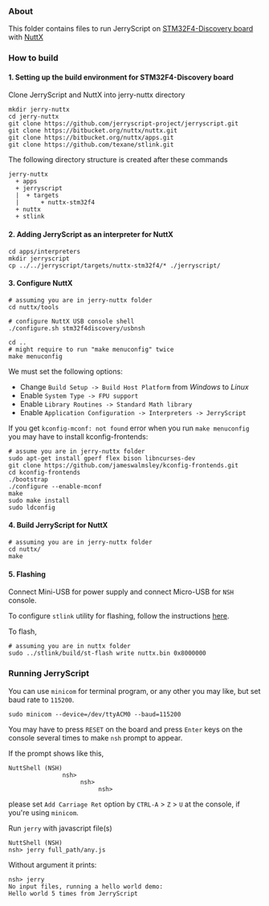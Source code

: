 ### About

This folder contains files to run JerryScript on
[STM32F4-Discovery board](http://www.st.com/content/st_com/en/products/evaluation-tools/product-evaluation-tools/mcu-eval-tools/stm32-mcu-eval-tools/stm32-mcu-discovery-kits/stm32f4discovery.html) with [NuttX](http://nuttx.org/)

### How to build

#### 1. Setting up the build environment for STM32F4-Discovery board

Clone JerryScript and NuttX into jerry-nuttx directory

```
mkdir jerry-nuttx
cd jerry-nuttx
git clone https://github.com/jerryscript-project/jerryscript.git
git clone https://bitbucket.org/nuttx/nuttx.git
git clone https://bitbucket.org/nuttx/apps.git
git clone https://github.com/texane/stlink.git
```

The following directory structure is created after these commands

```
jerry-nuttx
  + apps
  + jerryscript
  |  + targets
  |      + nuttx-stm32f4
  + nuttx
  + stlink
```

#### 2. Adding JerryScript as an interpreter for NuttX

```
cd apps/interpreters
mkdir jerryscript
cp ../../jerryscript/targets/nuttx-stm32f4/* ./jerryscript/
```

#### 3. Configure NuttX

```
# assuming you are in jerry-nuttx folder
cd nuttx/tools

# configure NuttX USB console shell
./configure.sh stm32f4discovery/usbnsh

cd ..
# might require to run "make menuconfig" twice
make menuconfig
```

We must set the following options:

* Change `Build Setup -> Build Host Platform` from _Windows_ to _Linux_
* Enable `System Type -> FPU support`
* Enable `Library Routines -> Standard Math library`
* Enable `Application Configuration -> Interpreters -> JerryScript`

If you get `kconfig-mconf: not found` error when you run `make menuconfig` you may have to install kconfig-frontends:

```
# assume you are in jerry-nuttx folder
sudo apt-get install gperf flex bison libncurses-dev
git clone https://github.com/jameswalmsley/kconfig-frontends.git
cd kconfig-frontends
./bootstrap
./configure --enable-mconf
make
sudo make install
sudo ldconfig
```

#### 4. Build JerryScript for NuttX

```
# assuming you are in jerry-nuttx folder
cd nuttx/
make
```

#### 5. Flashing

Connect Mini-USB for power supply and connect Micro-USB for `NSH` console.

To configure `stlink` utility for flashing, follow the instructions [here](https://github.com/texane/stlink#build-from-sources).

To flash,
```
# assuming you are in nuttx folder
sudo ../stlink/build/st-flash write nuttx.bin 0x8000000
```

### Running JerryScript

You can use `minicom` for terminal program, or any other you may like, but set
baud rate to `115200`.

```
sudo minicom --device=/dev/ttyACM0 --baud=115200
```

You may have to press `RESET` on the board and press `Enter` keys on the console
several times to make `nsh` prompt to appear.

If the prompt shows like this,
```
NuttShell (NSH)
               nsh>
                    nsh>
                         nsh>
```
please set `Add Carriage Ret` option by `CTRL-A` > `Z` > `U` at the console,
if you're using `minicom`.


Run `jerry` with javascript file(s)

```
NuttShell (NSH)
nsh> jerry full_path/any.js
```

Without argument it prints:
```
nsh> jerry
No input files, running a hello world demo:
Hello world 5 times from JerryScript
```
